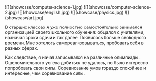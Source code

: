 <gallery>
    ![](showcase/computer-science-1.jpg)
    ![](showcase/computer-science-2.jpg)
    ![](showcase/english.jpg)
    ![](showcase/physics.jpg)
    ![](showcase/art.jpg)
</gallery>

В старших классах я уже полностью самостоятельно занимался организацией своего школьного обучения: общался с учителями, назначал сроки сдачи и так далее.
Появилось больше свободного времени. Мне хотелось самореализовываться, пробовать себя в разных сферах.

Как следствие, я начал записывался на различные олимпиады.
Ошеломительного успеха добиться не удалось, но было интересно попробовать свои силы.
Соревнование умов гораздо спокойнее и интереснее, чем соревнование силы.